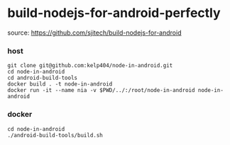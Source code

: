 # build-nodejs-for-android-perfectly
source: https://github.com/sjitech/build-nodejs-for-android

### host
```
git clone git@github.com:kelp404/node-in-android.git
cd node-in-android
cd android-build-tools
docker build . -t node-in-android
docker run -it --name nia -v $PWD/../:/root/node-in-android node-in-android
```

### docker
```
cd node-in-android
./android-build-tools/build.sh
```
